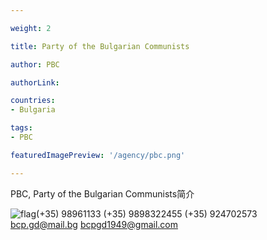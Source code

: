 ```yaml
---

weight: 2

title: Party of the Bulgarian Communists

author: PBC

authorLink:  

countries: 
- Bulgaria

tags: 
- PBC

featuredImagePreview: '/agency/pbc.png'

---
```


PBC, Party of the Bulgarian Communists简介 

<!--more-->

![flag](/agency/pbc.png)(+35) 98961133 (+35) 9898322455 (+35) 924702573 bcp.gd@mail.bg bcpgd1949@gmail.com
